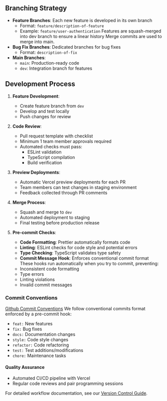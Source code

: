 ## Branching Strategy
- **Feature Branches**: Each new feature is developed in its own branch
  - Format: `feature/description-of-feature`
  - Example: `feature/user-authentication`
    Features are squash-merged into dev branch to ensure a linear history
    Merge commits are used to merge into main.
- **Bug Fix Branches**: Dedicated branches for bug fixes
  - Format: `description-of-fix`
- **Main Branches**:
  - `main`: Production-ready code
  - `dev`: Integration branch for features
  
## Development Process
1. **Feature Development**:
   - Create feature branch from `dev`
   - Develop and test locally
   - Push changes for review

2. **Code Review**:
   - Pull request template with checklist
   - Minimum 1 team member approvals required
   - Automated checks must pass:
     - ESLint validation
     - TypeScript compilation
     - Build verification

3. **Preview Deployments**:
   - Automatic Vercel preview deployments for each PR
   - Team members can test changes in staging environment
   - Feedback collected through PR comments

4. **Merge Process**:
   - Squash and merge to `dev`
   - Automated deployment to staging
   - Final testing before production release

5. **Pre-commit Checks**:
   - **Code Formatting**: Prettier automatically formats code
   - **Linting**: ESLint checks for code style and potential errors
   - **Type Checking**: TypeScript validates type safety
   - **Commit Message Hook**: Enforces conventional commit format
   These hooks run automatically when you try to commit, preventing:
   - Inconsistent code formatting
   - Type errors
   - Linting violations
   - Invalid commit messages

### Commit Conventions
[Github Commit Conventions](https://gist.github.com/qoomon/5dfcdf8eec66a051ecd85625518cfd13)
We follow conventional commits format enforced by a pre-commit hook:
- `feat:` New features
- `fix:` Bug fixes
- `docs:` Documentation changes
- `style:` Code style changes
- `refactor:` Code refactoring
- `test:` Test additions/modifications
- `chore:` Maintenance tasks

#### Quality Assurance
- Automated CI/CD pipeline with Vercel
- Regular code reviews and pair programming sessions

For detailed workflow documentation, see our [Version Control Guide](docs/version-control.md).
